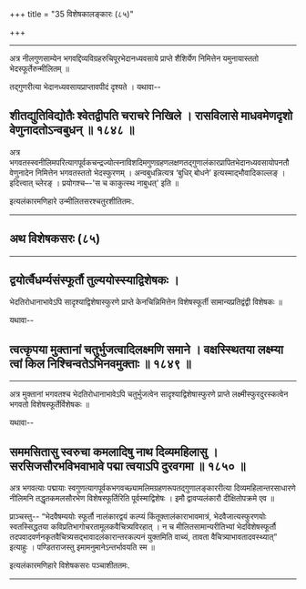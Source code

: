 +++
title = "35 विशेषकालङ्कारः (८५)"

+++


------------------------------------------------------------------------

अत्र नीलगुणसाम्येन भगवद्दिव्यविग्रहरुचिपूरभेदानध्यवसाये प्राप्ते
शैशिर्येण निमित्तेन यमुनायास्ततो भेदस्फूर्तेरुन्मीलितम् ॥

तद्गुणरीत्या भेदानध्यवसायप्राप्तावपीदं दृश्यते । यथावा--



## शीतद्युतिविद्योतैः श्वेतद्वीपति चराचरे निखिले । रासविलासे माधवमेणदृशो वेणुनादतोऽन्वबुधन् ॥ १८४८ ॥

अत्र
भगवतस्स्वनीलिमपरित्यागपूर्वकचन्द्रज्योत्स्नाविशदिमगुणग्रहणलक्षणतद्गुणालंकारप्रापितभेदानध्यवसायोपनतौ
वेणुनादेन निमित्तेन भगवतस्ततो भेदस्फुरणम् । अन्वबुधन्नित्यत्र ‘बुधिर्
बोधने’ इत्यस्माद्भौवादिकाल्लङ् । इदित्त्वात् च्लेरङ् । प्रयोगश्च–-'स च
काकुत्स्थ नाबुधत्' इति ॥

इत्यलंकारमणिहारे उन्मीलितसरश्चतुरशीतितमः.

------------------------------------------------------------------------

## अथ विशेषकसरः (८५)

------------------------------------------------------------------------

## द्वयोर्त्वैधर्म्यसंस्फूर्तौ तुल्ययोस्स्याद्विशेषकः ।

भेदतिरोधानाभावेऽपि सादृश्याद्विशेषास्फुरणे प्राप्ते केनचिन्निमित्तेन
विशेषस्फूर्ती सामान्यप्रतिद्वंद्वी विशेषकः ॥

यथावा--



## त्वत्कृपया मुक्तानां चतुर्भुजत्वादिलक्ष्मणि समाने । वक्षस्स्थितया लक्ष्म्या त्वां किल निश्चिन्वतेऽभिनवमुक्ताः ॥ १८४९ ॥

------------------------------------------------------------------------

अत्र मुक्तानां भगवतश्च भेदतिरोधानाभावेऽपि चतुर्भुजत्वेन
सादृश्याद्विशेषास्फुरणे प्राप्ते लक्ष्मीस्फुरदुरस्कत्वेन भगवतो
विशेषस्फूर्तेर्विशेषकः ॥

यथावा--



## सममसितासु स्वरुचा कमलादिषु नाथ दिव्यमहिलासु । सरसिजसौरभविभवाभावे पद्मा त्वयाऽपि दुरवगमा ॥ १८५० ॥

अत्र भगवत्याः पद्मायाः
स्वगुणत्यागपूर्वकभगवच्छ्यामलिमग्रहणरूपतद्गुणालङ्काररीत्या
दिव्यमहिलान्तरसाधारणे नीलिमनि तद्धृतकमलसौरभेण विशेषस्फूर्तिरिति
पूर्वस्माद्विशेषः । इमौ द्वावप्यलंकारौ दीक्षितोपक्रमे एव ॥

प्राञ्चस्तु-- “भेदवैषम्ययोः स्फूर्तौ नालंकारद्वयं कल्प्यं
किंतूक्तालंकाराभावमात्रं, भेदवैजात्यस्फुरणयोः स्वतस्सिद्धतया
कविप्रतिभागोचरतामूलकवैचित्र्यविरहात् । न च मीलितसामान्यरीतिभ्यां
भेदविशेषस्फूर्तौ तदपवादवर्णनकृतवैचित्र्यसद्भावादलंकारान्तरकल्पनं
युक्तमिति वाच्यं, तावता वैचित्र्याभावतादवस्थ्यात्” इत्याहुः ।
पण्डितराजस्तु इमामनुमानेऽन्तर्भावयति स्म ॥

इत्यलंकारमणिहारे विशेषकसरः पञ्चाशीततमः.

------------------------------------------------------------------------

